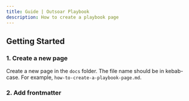 ```yaml
---
title: Guide | Outsoar Playbook
description: How to create a playbook page
---
```


## Getting Started

### 1. Create a new page

Create a new page in the `docs` folder. The file name should be in kebab-case. For example, `how-to-create-a-playbook-page.md`.

### 2. Add frontmatter
